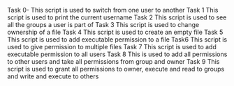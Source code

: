 Task 0- This script is used to switch from one user to another
Task 1 This script is used to print the current username
Task 2 This script is used to see all the groups a user is part of 
Task 3 This script is used to change ownership of a file
Task 4 This script is used to create an empty file
Task 5 This script is used to add executable permission to a file
Task6 This script is used to give permission to multiple files
Task 7 This script is used to add executable permission to all users
Task 8 This is used to add all permissions to other users and take all permissions from group and owner
Task 9 This script is used to grant all permissions to owner, execute and read to groups and write and execute to others
